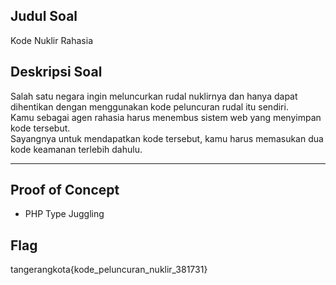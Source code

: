 ## Judul Soal
Kode Nuklir Rahasia

## Deskripsi Soal
Salah satu negara ingin meluncurkan rudal nuklirnya dan 
hanya dapat dihentikan dengan menggunakan kode peluncuran rudal itu sendiri. <br>
Kamu sebagai agen rahasia harus menembus sistem web yang menyimpan kode tersebut. <br>
Sayangnya untuk mendapatkan kode tersebut, kamu harus memasukan dua kode keamanan terlebih dahulu. 

---
## Proof of Concept

- PHP Type Juggling

## Flag

tangerangkota{kode_peluncuran_nuklir_381731}